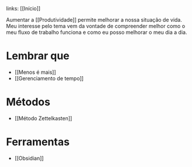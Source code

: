 ---
---

links: [[Início]]

Aumentar a [[Produtividade]] permite melhorar a nossa situação de vida. Meu interesse pelo tema vem da vontade de compreender melhor como o meu fluxo de trabalho funciona e como eu posso melhorar o meu dia a dia. 

# Lembrar que

- [[Menos é mais]]
- [[Gerenciamento de tempo]]

# Métodos

- [[Método Zettelkasten]]

# Ferramentas

- [[Obsidian]]